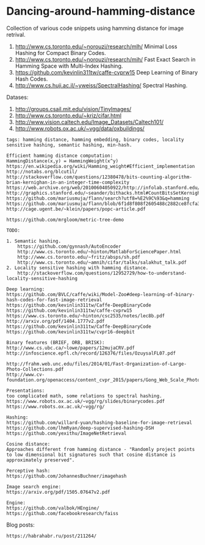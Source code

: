# Dancing-around-hamming-distance

Collection of various code snippets using hamming distance for image retrival.

1. http://www.cs.toronto.edu/~norouzi/research/mlh/ Minimal Loss Hashing for Compact Binary Codes.
2. http://www.cs.toronto.edu/~norouzi/research/mih/ Fast Exact Search in Hamming Space with Multi-Index Hashing.
3. https://github.com/kevinlin311tw/caffe-cvprw15 Deep Learning of Binary Hash Codes.
4. http://www.cs.huji.ac.il/~yweiss/SpectralHashing/ Spectral Hashing.

Datases:

1. http://groups.csail.mit.edu/vision/TinyImages/
2. http://www.cs.toronto.edu/~kriz/cifar.html
3. http://www.vision.caltech.edu/Image_Datasets/Caltech101/
4. http://www.robots.ox.ac.uk/~vgg/data/oxbuildings/


~~~
tags: hamming distance, hamming embedding, binary codes, locality sensitive hashing, semantic hashing, min-hash.

Efficient hamming distance computation:
HammingDistance(x,y) = HammingWeight(x^y)
https://en.wikipedia.org/wiki/Hamming_weight#Efficient_implementation
http://notabs.org/blcutil/
http://stackoverflow.com/questions/12380478/bits-counting-algorithm-brian-kernighan-in-an-integer-time-complexity
https://web.archive.org/web/20100604050922/http://infolab.stanford.edu/~manku/bitcount/bitcount.c
http://graphics.stanford.edu/~seander/bithacks.html#CountBitsSetKernighan
https://github.com/mariusmuja/flann/search?utf8=%E2%9C%93&q=hamming
https://github.com/mariusmuja/flann/blob/6f1d8f808f2605488c2882ce8fcfa3d5569576bc/doc/references.bib
http://cage.ugent.be/~klein/papers/popc-article.pdf

https://github.com/mrgloom/metric-tree-demo

TODO:

1. Semantic hashing.
    https://github.com/gynnash/AutoEncoder
    http://www.cs.toronto.edu/~hinton/MatlabForSciencePaper.html 
    http://www.cs.toronto.edu/~fritz/absps/sh.pdf
    http://www.cs.toronto.edu/~amnih/cifar/talks/salakhut_talk.pdf
2. Locality sensitive hashing with hamming distance.
    http://stackoverflow.com/questions/12952729/how-to-understand-locality-sensitive-hashing

Deep learning:
https://github.com/BVLC/caffe/wiki/Model-Zoo#deep-learning-of-binary-hash-codes-for-fast-image-retrieval
https://github.com/kevinlin311tw/Caffe-DeepBinaryCode
https://github.com/kevinlin311tw/caffe-cvprw15
https://www.cs.toronto.edu/~hinton/csc2535/notes/lec8b.pdf
http://arxiv.org/pdf/1404.1777v2.pdf
https://github.com/kevinlin311tw/Caffe-DeepBinaryCode
https://github.com/kevinlin311tw/cvpr16-deepbit

Binary features (BRIEF, ORB, BRISK):
http://www.cs.ubc.ca/~lowe/papers/12mujaCRV.pdf 
http://infoscience.epfl.ch/record/126376/files/OzuysalFL07.pdf

http://frahm.web.unc.edu/files/2014/01/Fast-Organization-of-Large-Photo-Collections.pdf
http://www.cv-foundation.org/openaccess/content_cvpr_2015/papers/Gong_Web_Scale_Photo_2015_CVPR_paper.pdf

Presentations:
too complicated math, some relations to spectral hashing.
https://www.robots.ox.ac.uk/~vgg/rg/slides/binarycodes.pdf
https://www.robots.ox.ac.uk/~vgg/rg/

Hashing:
https://github.com/willard-yuan/hashing-baseline-for-image-retrieval
https://github.com/lhmRyan/deep-supervised-hashing-DSH
https://github.com/yexithu/ImageNetRetrieval

Cosine distance:
Approaches different from hamming distance - "Randomly project points to low dimensional bit signatures such that cosine distance is approximately preserved". 

Perceptive hash:
https://github.com/JohannesBuchner/imagehash

Image search engine:
https://arxiv.org/pdf/1505.07647v2.pdf

Engine:
https://github.com/valbok/HEngine/
https://github.com/facebookresearch/faiss
~~~

Blog posts:
~~~
https://habrahabr.ru/post/211264/
~~~

